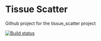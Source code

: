 # Tissue Scatter

Github project for the tissue_scatter project

[![Build status](https://larsk2009.visualstudio.com/Tissue%20Scatter/_apis/build/status/Tissue%20Scatter-CI)](https://larsk2009.visualstudio.com/Tissue%20Scatter/_build/latest?definitionId=9)